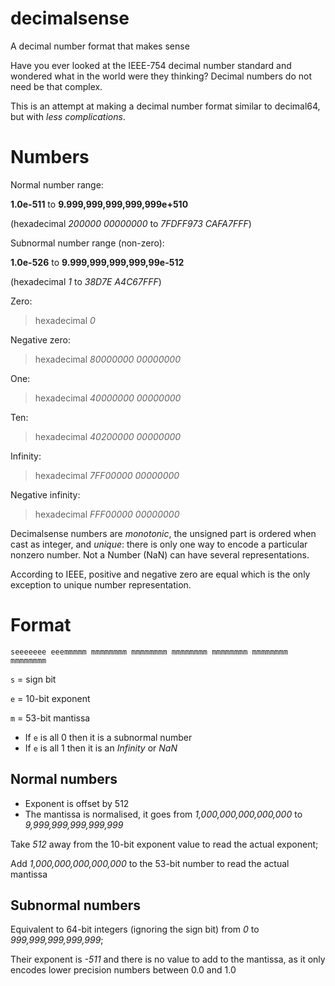 # decimalsense
A decimal number format that makes sense

Have you ever looked at the IEEE-754 decimal number standard and wondered what in the world were they thinking?
Decimal numbers do not need be that complex.

This is an attempt at making a decimal number format similar to decimal64, but with _less complications_.

Numbers
=======

Normal number range:

**1.0e-511** to **9.999,999,999,999,999e+510**

(hexadecimal _200000 00000000_ to _7FDFF973 CAFA7FFF_)

Subnormal number range (non-zero):

**1.0e-526** to **9.999,999,999,999,99e-512**

(hexadecimal _1_ to _38D7E A4C67FFF_)

Zero:

> hexadecimal _0_

Negative zero:

> hexadecimal _80000000 00000000_

One:

> hexadecimal _40000000 00000000_

Ten:

> hexadecimal _40200000 00000000_

Infinity:

> hexadecimal _7FF00000 00000000_

Negative infinity:

> hexadecimal _FFF00000 00000000_

Decimalsense numbers are _monotonic_, the unsigned part is ordered when cast as integer, and _unique_: 
there is only one way to encode a particular nonzero number.
Not a Number (NaN) can have several representations.

According to IEEE, positive and negative zero are equal which is the only exception to unique number representation.

Format
======

~~~
seeeeeee eeemmmmm mmmmmmmm mmmmmmmm mmmmmmmm mmmmmmmm mmmmmmmm mmmmmmmm
~~~

   `s` = sign bit
   
   `e` = 10-bit exponent
   
   `m` = 53-bit mantissa

 * If `e` is all 0 then it is a subnormal number
 * If `e` is all 1 then it is an _Infinity_ or _NaN_
 
Normal numbers
--------------

 * Exponent is offset by 512
 * The mantissa is normalised, it goes from _1,000,000,000,000,000_ to _9,999,999,999,999,999_

Take _512_ away from the 10-bit exponent value to read the actual exponent;

Add _1,000,000,000,000,000_ to the 53-bit number to read the actual mantissa

Subnormal numbers
-----------------

Equivalent to 64-bit integers (ignoring the sign bit) from _0_ to _999,999,999,999,999_;

Their exponent is _-511_ and there is no value to add to the mantissa, as it only encodes lower precision numbers between 0.0 and 1.0
